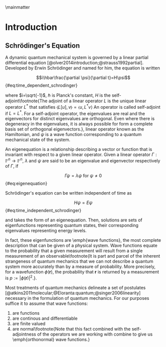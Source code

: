 
\mainmatter

# Introduction 

## Schrödinger's Equation
A dynamic quantum mechanical system
is governed by a linear partial differential equation
[@olver2014introduction;@strauss1992partial]. Developed by Erwin Schrödinger
and named for him, the equation is written

$$i\hbar\frac{\partial \psi}{\partial t}=H\psi$$ {#eq:time_dependent_schrodinger}

where $i=\sqrt{-1}$, $\hbar$ is Planck's constant, $H$ is the
self-adjoint\footnote{The adjoint of a linear operator $L$ is the unique
linear operator $L^*$ that satisfies $\llangle L[u],v\rrangle = \langle u,L^*v\rangle$
An operator is called self-adjoint if $L=L^*$. For a self-adjoint operator, the
eigenvalues are real and the eigenvectors for distinct eigenvalues are orthogonal.
Even where there is degeneracy in the eigenvalues, it is always possible for form
a complete basis set of orthogonal eigenvectors.},
linear operator known as the Hamiltonian, and $\psi$ is a wave function corresponding to
a quantum mechanical state of the system.

An eigenequation
is a relationship describing a vector or function that is invariant with respect to a
given linear operator. Given a linear operator $\Gamma: \mathbb{F}^n \to \mathbb{F}^n$,
$\lambda$ and $\psi$ are said to be an eigenvalue and eigenvector respectively of
$\Gamma$, if

$$\Gamma\psi=\lambda\psi \text{ for } \psi\neq0$$ {#eq:eigenequation}

Schrödinger's equation can be written independent of time as

$$H\psi=E\psi$$ {#eq:time_independent_schrodinger}

and takes the form of an eigenequation. Then, solutions are sets of eigenfunctions
representing quantum states, their corresponding eigenvalues representing energy levels.

In fact, these eigenfunctions are \emph{wave functions}, the most complete description that can be given of a physical system. Wave functions equate to the probability that a given measurement will result from a single measurement of an observable\footnote{It is part and parcel of the inherent strangeness of quantum mechanics that we can not describe a quantum system more accurately than by a measure of probability. More precisely, for a wavefunction $\phi(\mathbf{r})$, the probability that $\mathbf{r}$ is returned by a measurement is $p:=\rvert \phi(\mathbf{r})\rvert^2$.}.

Most treatments of quantum mechanics delineate a set of postulates
[@atkins2011molecular;@Eloranta:quantum;@singer2006linearity] necessary in the
formulation of quantum mechanics. For our purposes suffice it to assume that wave functions:

1. are functions
2. are continous and differentiable
3. are finite valued
4. are normal\footnote{Note that this fact combined with the self-adjointness of the
operators we are working with combine to give us \emph{orthonormal} wave functions.}

